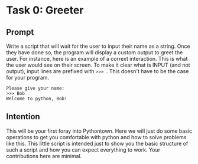 # Task 0: Greeter

## Prompt

Write a script that will wait for the user to input their name as a string. Once they have done so, the program will display a custom output to greet the user. For instance, here is an example of a corrext interaction. This is what the user would see on their screen. To make it clear what is INPUT (and not output), input lines are prefixed with `>>> `. This doesn't have to be the case for your program.

```
Please give your name:
>>> Bob
Welcome to python, Bob!
```

## Intention

This will be your first foray into Pythontown. Here we will just do some basic operations to get you comfortable with python and how to solve problems like this. This little script is intended just to show you the basic structure of such a script and how you can expect everything to work. Your contributions here are minimal.
